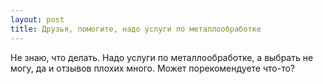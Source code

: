 ```yaml
---
layout: post 
title: Друзья, помогите, надо услуги по металлообработке 
--- 
```

Не знаю, что делать. Надо услуги по металлообработке, а выбрать не могу, да и отзывов плохих много. Может порекомендуете что-то?